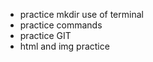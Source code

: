 <ul>
<li> practice mkdir use of terminal</li>
<li> practice commands </li>
<li> practice GIT </li>
<li> html and img practice</li>
</ul>